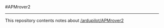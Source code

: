 #APMrover2

---

This repository contents notes about [/ardupilot/APMrover2](https://github.com/BeaglePilot/ardupilot/tree/master/APMrover2)
